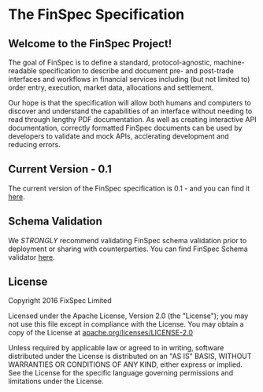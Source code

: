 # The FinSpec Specification

## Welcome to the FinSpec Project! 

The goal of FinSpec is to define a standard, protocol-agnostic, machine-readable specification to describe and document pre- and post-trade interfaces and workflows in financial services including (but not limited to) order entry, execution, market data, allocations and settlement.

Our hope is that the specification will allow both humans and computers to discover and understand the capabilities of an interface without needing to read through lengthy PDF documentation.  As well as creating interactive API documentation, correctly formatted FinSpec documents can be used by developers to validate and mock APIs, acclerating development and reducing errors.

## Current Version - 0.1

The current version of the FinSpec specification is 0.1 - and you can find it [here](versions/0.1.md).

## Schema Validation

We *STRONGLY* recommend validating FinSpec schema validation prior to deployment or sharing with counterparties. You can find FinSpec Schema validator [here](https://github.com/finspec/finspec-validator).

## License

Copyright 2016 FixSpec Limited

Licensed under the Apache License, Version 2.0 (the "License");
you may not use this file except in compliance with the License.
You may obtain a copy of the License at [apache.org/licenses/LICENSE-2.0](http://www.apache.org/licenses/LICENSE-2.0)

Unless required by applicable law or agreed to in writing, software
distributed under the License is distributed on an "AS IS" BASIS,
WITHOUT WARRANTIES OR CONDITIONS OF ANY KIND, either express or implied.
See the License for the specific language governing permissions and
limitations under the License.